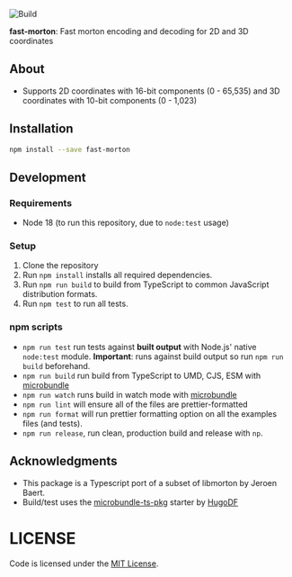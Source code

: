 ![Build](https://github.com/liamdon/fast-morton/workflows/Build%20&%20test/badge.svg)

**fast-morton**: Fast morton encoding and decoding for 2D and 3D coordinates

## About

* Supports 2D coordinates with 16-bit components (0 - 65,535) and 3D coordinates with 10-bit components (0 - 1,023)


## Installation

```sh
npm install --save fast-morton
```

## Development

### Requirements

- Node 18 (to run this repository, due to `node:test` usage)

### Setup

1. Clone the repository
2. Run `npm install` installs all required dependencies.
3. Run `npm run build` to build from TypeScript to common JavaScript distribution formats.
4. Run `npm test` to run all tests.

### npm scripts

- `npm run test` run tests against **built output** with Node.js' native `node:test` module. **Important**: runs against build output so run `npm run build` beforehand.
- `npm run build` run build from TypeScript to UMD, CJS, ESM with [microbundle](https://github.com/developit/microbundle)
- `npm run watch` runs build in watch mode with [microbundle](https://github.com/developit/microbundle)
- `npm run lint` will ensure all of the files are prettier-formatted
- `npm run format` will run prettier formatting option on all the examples files (and tests).
- `npm run release`, run clean, production build and release with `np`.


## Acknowledgments

* This package is a Typescript port of a subset of libmorton by Jeroen Baert.
* Build/test uses the [microbundle-ts-pkg](https://github.com/HugoDF/microbundle-ts-pkg) starter by [HugoDF](https://github.com/HugoDF)

# LICENSE

Code is licensed under the [MIT License](./LICENSE).

